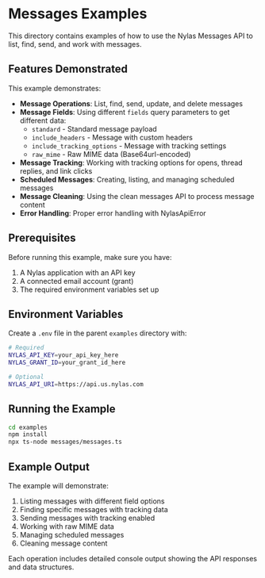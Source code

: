 # Messages Examples

This directory contains examples of how to use the Nylas Messages API to list, find, send, and work with messages.

## Features Demonstrated

This example demonstrates:

- **Message Operations**: List, find, send, update, and delete messages
- **Message Fields**: Using different `fields` query parameters to get different data:
  - `standard` - Standard message payload
  - `include_headers` - Message with custom headers
  - `include_tracking_options` - Message with tracking settings
  - `raw_mime` - Raw MIME data (Base64url-encoded)
- **Message Tracking**: Working with tracking options for opens, thread replies, and link clicks
- **Scheduled Messages**: Creating, listing, and managing scheduled messages
- **Message Cleaning**: Using the clean messages API to process message content
- **Error Handling**: Proper error handling with NylasApiError

## Prerequisites

Before running this example, make sure you have:

1. A Nylas application with an API key
2. A connected email account (grant)
3. The required environment variables set up

## Environment Variables

Create a `.env` file in the parent `examples` directory with:

```bash
# Required
NYLAS_API_KEY=your_api_key_here
NYLAS_GRANT_ID=your_grant_id_here

# Optional
NYLAS_API_URI=https://api.us.nylas.com
```

## Running the Example

```bash
cd examples
npm install
npx ts-node messages/messages.ts
```

## Example Output

The example will demonstrate:
1. Listing messages with different field options
2. Finding specific messages with tracking data
3. Sending messages with tracking enabled
4. Working with raw MIME data
5. Managing scheduled messages
6. Cleaning message content

Each operation includes detailed console output showing the API responses and data structures. 